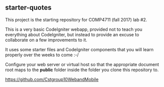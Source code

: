 ## starter-quotes

This project is the starting repository for COMP4711 (fall 2017) lab #2.

This is a very basic CodeIgniter webapp, provided not to teach you everything
about CodeIgniter, but instead to provide an excuse to collaborate
on a few improvements to it.

It uses some starter files and CodeIgniter components that you will learn
properly over the weeks to come :-/

Configure your web server or virtual host so that the appropriate
document root maps to the **public** folder inside the folder you clone
this repository to.


https://github.com/Cstgroup10WebandMobile